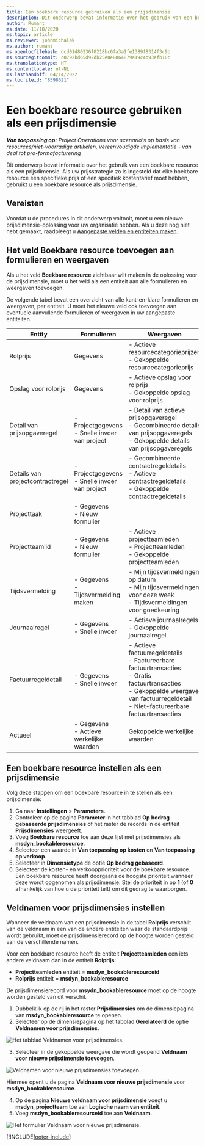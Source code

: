 ```yaml
---
title: Een boekbare resource gebruiken als een prijsdimensie
description: Dit onderwerp bevat informatie over het gebruik van een boekbare resource als een prijsdimensie.
author: Rumant
ms.date: 11/18/2020
ms.topic: article
ms.reviewer: johnmichalak
ms.author: rumant
ms.openlocfilehash: dcd01d80236f0218bc6fa3a1fe1389f8314f3c9b
ms.sourcegitcommit: c0792bd65d92db25e0e8864879a19c4b93efb10c
ms.translationtype: HT
ms.contentlocale: nl-NL
ms.lasthandoff: 04/14/2022
ms.locfileid: "8598621"
---
```

# <a name="use-a-bookable-resource-as-a-pricing-dimension"></a>Een boekbare resource gebruiken als een prijsdimensie

 _**Van toepassing op:** Project Operations voor scenario's op basis van resources/niet-voorradige artikelen, vereenvoudigde implementatie - van deal tot pro-formafacturering_ 

Dit onderwerp bevat informatie over het gebruik van een boekbare resource als een prijsdimensie. Als uw prijsstrategie zo is ingesteld dat elke boekbare resource een specifieke prijs of een specifiek kostentarief moet hebben, gebruikt u een boekbare resource als prijsdimensie.

## <a name="prerequisites"></a>Vereisten
Voordat u de procedures In dit onderwerp voltooit, moet u een nieuwe prijsdimensie-oplossing voor uw organisatie hebben. Als u deze nog niet hebt gemaakt, raadpleegt u [Aangepaste velden en entiteiten maken](../pricing-costing/create-custom-fields-entities-pricing-dimensions.md).

## <a name="add-the-bookable-resource-field-to-forms-and-views"></a>Het veld Boekbare resource toevoegen aan formulieren en weergaven
Als u het veld **Boekbare resource** zichtbaar wilt maken in de oplossing voor de prijsdimensie, moet u het veld als een entiteit aan alle formulieren en weergaven toevoegen.

De volgende tabel bevat een overzicht van alle kant-en-klare formulieren en weergaven, per entiteit. U moet het nieuwe veld ook toevoegen aan eventuele aanvullende formulieren of weergaven in uw aangepaste entiteiten.

|   Entity        | Formulieren   |Weergaven        |
| ------------------------------|---------------------------------|----------------------------------|
|  Rolprijs| Gegevens | - Actieve resourcecategorieprijzen<br> - Gekoppelde resourcecategorieprijs |
|  Opslag voor rolprijs| Gegevens| - Actieve opslag voor rolprijs<br>- Gekoppelde opslag voor rolprijs |
|  Detail van prijsopgaveregel| - Projectgegevens<br>- Snelle invoer van project| - Detail van actieve prijsopgaveregel<br>- Gecombineerde details van prijsopgaveregels<br>- Gekoppelde details van prijsopgaveregels |
|  Details van projectcontractregel| - Projectgegevens<br>- Snelle invoer van project| - Gecombineerde contractregeldetails<br>- Actieve contractregeldetails<br>- Gekoppelde contractregeldetails |
|  Projecttaak| - Gegevens<br>- Nieuw formulier| &nbsp; |
|  Projectteamlid| - Gegevens<br>- Nieuw formulier| - Actieve projectteamleden<br>- Projectteamleden<br>- Gekoppelde projectteamleden |
|  Tijdsvermelding| - Gegevens<br>- Tijdsvermelding maken| - Mijn tijdsvermeldingen op datum<br>- Mijn tijdsvermeldingen voor deze week<br>- Tijdsvermeldingen voor goedkeuring|
|  Journaalregel| - Gegevens<br>- Snelle invoer| - Actieve journaalregels<br>- Gekoppelde journaalregel |
|  Factuurregeldetail| - Gegevens<br>- Snelle invoer| - Actieve factuurregeldetails<br>- Factureerbare factuurtransacties<br>- Gratis factuurtransacties<br>- Gekoppelde weergave van factuurregeldetail <br>- Niet-factureerbare factuurtransacties|
|  Actueel| - Gegevens<br>- Actieve werkelijke waarden| Gekoppelde werkelijke waarden |

## <a name="set-up-a-bookable-resource-as-a-pricing-dimension"></a>Een boekbare resource instellen als een prijsdimensie
Volg deze stappen om een boekbare resource in te stellen als een prijsdimensie:

1. Ga naar **Instellingen** > **Parameters**. 
2. Controleer op de pagina **Parameter** in het tabblad **Op bedrag gebaseerde prijsdimensies** of het raster de records in de entiteit **Prijsdimensies** weergeeft. 
2. Voeg **Boekbare resource** toe aan deze lijst met prijsdimensies als **msdyn_bookableresource**. 
3. Selecteer een waarde in **Van toepassing op kosten** en **Van toepassing op verkoop**.
4. Selecteer in **Dimensietype** de optie **Op bedrag gebaseerd**. 
5. Selecteer de kosten- en verkoopprioriteit voor de boekbare resource. Een boekbare resource heeft doorgaans de hoogste prioriteit wanneer deze wordt opgenomen als prijsdimensie. Stel de prioriteit in op **1** (of **0** afhankelijk van hoe u de prioriteit telt) om dit gedrag te waarborgen.

## <a name="set-up-pricing-dimension-field-names"></a>Veldnamen voor prijsdimensies instellen

Wanneer de veldnaam van een prijsdimensie in de tabel **Rolprijs** verschilt van de veldnaam in een van de andere entiteiten waar de standaardprijs wordt gebruikt, moet de prijsdimensierecord op de hoogte worden gesteld van de verschillende namen.  

Voor een boekbare resource heeft de entiteit **Projectteamleden** een iets andere veldnaam dan in de entiteit **Rolprijs**: 

 - **Projectteamleden** entiteit = **msdyn_bookableresourceid**
 - **Rolprijs** entiteit = **msdyn_bookableresource**

De prijsdimensierecord voor **msydn_bookableresource** moet op de hoogte worden gesteld van dit verschil.

1. Dubbelklik op de rij in het raster **Prijsdimensies** om de dimensiepagina van **msdyn_bookableresource** te openen.
2. Selecteer op de dimensiepagina op het tabblad **Gerelateerd** de optie **Veldnamen voor prijsdimensies**.

  ![Het tabblad Veldnamen voor prijsdimensies.](media/PD-fieldname.png)

3. Selecteer in de gekoppelde weergave die wordt geopend **Veldnaam voor nieuwe prijsdimensie toevoegen**.

  ![Veldnamen voor nieuwe prijsdimensies toevoegen.](media/Add-NewPD-fieldname.png)

  Hiermee opent u de pagina **Veldnaam voor nieuwe prijsdimensie** voor **msdyn_bookableresource**. 

4. Op de pagina **Nieuwe veldnaam voor prijsdimensie** voegt u **msdyn_projectteam** toe aan **Logische naam van entiteit**.
5. Voeg **msdyn_bookableresourceid** toe aan **Veldnaam**.

 ![Het formulier Veldnaam voor nieuwe prijsdimensie.](media/PD-fieldname-Added.png)


[!INCLUDE[footer-include](../includes/footer-banner.md)]